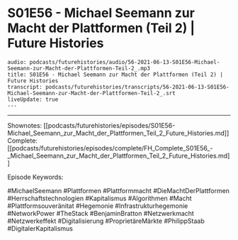 # S01E56 - Michael Seemann zur Macht der Plattformen (Teil 2) | Future Histories

```audio-note
audio: podcasts/futurehistories/audio/56-2021-06-13-S01E56-Michael-Seemann-zur-Macht-der-Plattformen-Teil-2_.mp3
title: S01E56 - Michael Seemann zur Macht der Plattformen (Teil 2) | Future Histories
transcript: podcasts/futurehistories/transcripts/56-2021-06-13-S01E56-Michael-Seemann-zur-Macht-der-Plattformen-Teil-2_.srt
liveUpdate: true
---

```
---

Shownotes: [[podcasts/futurehistories/episodes/S01E56-Michael_Seemann_zur_Macht_der_Plattformen_Teil_2_Future_Histories.md]]
Complete: [[podcasts/futurehistories/episodes/complete/FH_Complete_S01E56_-_Michael_Seemann_zur_Macht_der_Plattformen_Teil_2_Future_Histories.md]]


Episode Keywords:

#MichaelSeemann #Plattformen #Plattformmacht #DieMachtDerPlattformen #Herrschaftstechnologien #Kapitalismus #Algorithmen #Macht #Plattformsouveränitat #Hegemonie #Infrastrukturhegemonie #NetworkPower #TheStack #BenjaminBratton #Netzwerkmacht #Netzwerkeffekt #Digitalisierung #ProprietäreMärkte #PhilippStaab #DigitalerKapitalismus
